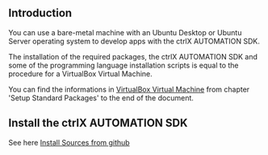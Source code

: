 ## Introduction

You can use a bare-metal machine with an Ubuntu Desktop or Ubuntu Server operating system to develop apps with the ctrlX AUTOMATION SDK.

The installation of the required packages, the ctrlX AUTOMATION SDK and some of the programming language installation scripts is equal to the procedure for a VirtualBox Virtual Machine.

You can find the informations in [VirtualBox Virtual Machine](setup_windows_virtualbox_ubuntu.md) from chapter 'Setup Standard Packages' to the end of the document.

## Install the ctrlX AUTOMATION SDK

See here [Install Sources from github](install-sources-from-github.md)